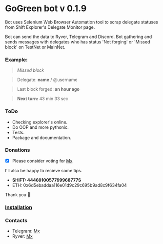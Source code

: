 # GoGreen bot v 0.1.9

Bot uses Selenium Web Browser Automation tool to scrap delegate statuses from Shift Explorer's Delegate Monitor page.

Bot can send the data to Ryver, Telegram and Discord.
Bot gathering and sends messages with delegates who has status 'Not forging' or 'Missed block' on TestNet or MainNet.

### Example:
> _Missed block_

>Delegate: **name** / @username

>Last block forged: **an hour ago**

>**Next turn:** 43 min 33 sec

### ToDo
* Checking explorer's online.
* Do OOP and more pythonic.
* Tests.
* Package and documentation.

### Donations

- [x] Please consider voting for [Mx](https://explorer.shiftnrg.org/delegate/4446910057799968777S)

I'll also be happy to recieve some tips.

* **SHIFT: 4446910057799968777S**
* ETH: 0x6d5ebaddaa116e01d9c29c695b9ad8c9f634fa04

Thank you :tada:

### [Installation](https://github.com/MxShift/go-green/tree/master/install)

### Contacts
* Telegram: [Mx](https://t.me/voteformx)
* Ryver: [Mx](https://shiftnrg.ryver.com)